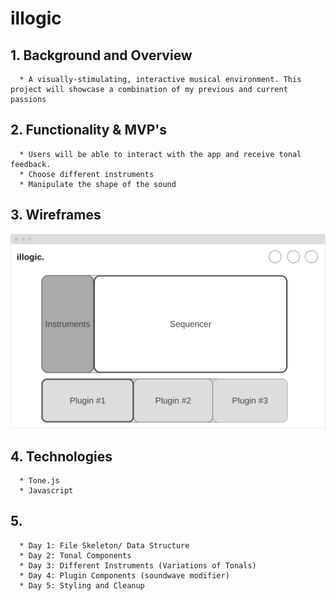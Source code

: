 # illogic

## 1. Background and Overview
      * A visually-stimulating, interactive musical environment. This project will showcase a combination of my previous and current passions


## 2. Functionality & MVP's
      * Users will be able to interact with the app and receive tonal feedback.
      * Choose different instruments
      * Manipulate the shape of the sound


## 3. Wireframes

![](src/images/wireframe.png)

## 4. Technologies
      * Tone.js
      * Javascript
      
## 5.
      * Day 1: File Skeleton/ Data Structure
      * Day 2: Tonal Components
      * Day 3: Different Instruments (Variations of Tonals)
      * Day 4: Plugin Components (soundwave modifier)
      * Day 5: Styling and Cleanup
      

